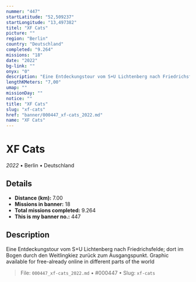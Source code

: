 ```yaml
---
nummer: "447"
startLatitude: "52,509237"
startLongitude: "13,497382"
titel: "XF Cats"
picture: ""
region: "Berlin"
country: "Deutschland"
completed: "9.264"
missions: "18"
date: "2022"
bg-link: ""
onyx: "0"
description: "Eine Entdeckungstour vom S+U Lichtenberg nach Friedrichsfelde; dort im Bogen durch den Weitlingkiez zurück zum Ausgangspunkt.\nGraphic available for free-already online in different parts of the world"
lengthKMeters: "7,00"
umap: ""
missionDay: ""
notice: ""
title: "XF Cats"
slug: "xf-cats"
href: "banner/000447_xf-cats_2022.md"
name: "XF Cats"
---
```

# XF Cats

*2022* • Berlin • Deutschland





## Details
- **Distance (km):** 7.00
- **Missions in banner:** 18
- **Total missions completed:** 9.264
- **This is my banner no.:** 447



## Description
Eine Entdeckungstour vom S+U Lichtenberg nach Friedrichsfelde; dort im Bogen durch den Weitlingkiez zurück zum Ausgangspunkt.
Graphic available for free-already online in different parts of the world




> File: `000447_xf-cats_2022.md`
> • #000447
> • Slug: `xf-cats`
